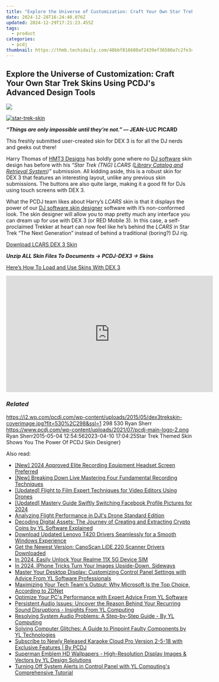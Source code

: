 ```yaml
---
title: "Explore the Universe of Customization: Craft Your Own Star Trek Skins Using PCDJ's Advanced Design Tools"
date: 2024-12-28T16:24:40.076Z
updated: 2024-12-29T17:21:23.455Z
tags:
  - product
categories:
  - pcdj
thumbnail: https://thmb.techidaily.com/48bbf816680af2439ef36580a7c2fe3c4155339daebaab90b2926193e2ffe8d4.png
---
```


## Explore the Universe of Customization: Craft Your Own Star Trek Skins Using PCDJ's Advanced Design Tools

[![](https://i2.wp.com/pcdj.com/wp-content/uploads/2015/05/dex3trekskin-coverimage.jpg?resize=530%2C298&ssl=1)](https://i2.wp.com/pcdj.com/wp-content/uploads/2015/05/dex3trekskin-coverimage.jpg?fit=530%2C298&ssl=1 "dex3trekskin-coverimage")

[![](https://i0.wp.com/pcdj.com/wp-content/uploads/2015/05/star-trek-skin.jpg?fit=300%2C163&ssl=1 "star-trek-skin")](https://i0.wp.com/pcdj.com/wp-content/uploads/2015/05/star-trek-skin.jpg?fit=1030%2C561&ssl=1)

**_“Things are only impossible until they’re not.”_ — JEAN-LUC PICARD**

This freshly submitted user-created skin for DEX 3 is for all the DJ nerds and geeks out there!

Harry Thomas of [HMT3 Designs](http://hmt3design.com) has boldly gone where no [DJ software](https://tools.techidaily.com/pcdj/products/) skin design has before with his _“Star Trek (TNG) LCARS ([Library Catalog and Retrieval System](http://en.wikipedia.org/wiki/LCARS))”_ submission. All kidding aside, this is a robust skin for DEX 3 that features an interesting layout, unlike any previous skin submissions. The buttons are also quite large, making it a good fit for DJs using touch screens with DEX 3.

What the PCDJ team likes about Harry’s _LCARS_ skin is that it displays the power of our [DJ software skin designer](https://tools.techidaily.com/pcdj/products/) software with it’s non-conformed look. The skin designer will allow you to map pretty much any interface you can dream up for use with DEX 3 (or RED Mobile 3). In this case, a self-proclaimed Trekker at heart can now feel like he’s behind the _LCARS_ in Star Trek “The Next Generation” instead of behind a traditional (boring?) DJ rig.

[Download LCARS DEX 3 Skin](https://tools.techidaily.com/pcdj/products/)

_**Unzip ALL Skin Files To Documents -> PCDJ-DEX3 -> Skins**_ 

[Here’s How To Load and Use Skins With DEX 3](https://tools.techidaily.com/pcdj/products/)

<!-- affiliate ads begin -->
<iframe width="560" height="315" src="https://www.youtube.com/embed/oP8grXxuy2o?si=uIRNhTYbecTcaC7J" title="YouTube video player" frameborder="0" allow="accelerometer; autoplay; clipboard-write; encrypted-media; gyroscope; picture-in-picture; web-share" referrerpolicy="strict-origin-when-cross-origin" allowfullscreen></iframe>
<!-- affiliate ads end -->

### _Related_

https://i2.wp.com/pcdj.com/wp-content/uploads/2015/05/dex3trekskin-coverimage.jpg?fit=530%2C298&ssl=1 298 530 Ryan Sherr https://www.pcdj.com/wp-content/uploads/2021/07/pcdj-main-logo-2.png Ryan Sherr2015-05-04 12:54:562023-04-10 17:04:25Star Trek Themed Skin Shows You The Power Of PCDJ Skin Designer}

<ins class="adsbygoogle"
     style="display:block"
     data-ad-format="autorelaxed"
     data-ad-client="ca-pub-7571918770474297"
     data-ad-slot="1223367746"></ins>

<ins class="adsbygoogle"
     style="display:block"
     data-ad-client="ca-pub-7571918770474297"
     data-ad-slot="8358498916"
     data-ad-format="auto"
     data-full-width-responsive="true"></ins>

<span class="atpl-alsoreadstyle">Also read:</span>
<div><ul>
<li><a href="https://fox-cloud.techidaily.com/new-2024-approved-elite-recording-equipment-headset-screen-preferred/"><u>[New] 2024 Approved Elite Recording Equipment Headset Screen Preferred</u></a></li>
<li><a href="https://screen-recording.techidaily.com/new-breaking-down-live-mastering-four-fundamental-recording-techniques/"><u>[New] Breaking Down Live Mastering Four Fundamental Recording Techniques</u></a></li>
<li><a href="https://fox-links.techidaily.com/updated-flight-to-film-expert-techniques-for-video-editors-using-drones/"><u>[Updated] Flight to Film Expert Techniques for Video Editors Using Drones</u></a></li>
<li><a href="https://facebook-video-files.techidaily.com/updated-mastery-guide-swiftly-switching-facebook-profile-pictures-for-2024/"><u>[Updated] Mastery Guide Swiftly Switching Facebook Profile Pictures for 2024</u></a></li>
<li><a href="https://fox-blue.techidaily.com/analyzing-flight-performance-in-djis-drone-standard-edition/"><u>Analyzing Flight Performance in DJI's Drone Standard Edition</u></a></li>
<li><a href="https://win-updates.techidaily.com/decoding-digital-assets-the-journey-of-creating-and-extracting-crypto-coins-by-yl-software-explained/"><u>Decoding Digital Assets: The Journey of Creating and Extracting Crypto Coins by YL Software Explained</u></a></li>
<li><a href="https://win-dash.techidaily.com/download-updated-lenovo-t420-drivers-seamlessly-for-a-smooth-windows-experience/"><u>Download Updated Lenovo T420 Drivers Seamlessly for a Smooth Windows Experience</u></a></li>
<li><a href="https://hardware-help.techidaily.com/get-the-newest-version-canoscan-lide-220-scanner-drivers-downloaded/"><u>Get the Newest Version: CanoScan LiDE 220 Scanner Drivers Downloaded</u></a></li>
<li><a href="https://sim-unlock.techidaily.com/in-2024-easily-unlock-your-realme-11x-5g-device-sim-by-drfone-android/"><u>In 2024, Easily Unlock Your Realme 11X 5G Device SIM</u></a></li>
<li><a href="https://fox-http.techidaily.com/in-2024-iphone-tricks-turn-your-images-upside-down-sideways/"><u>In 2024, IPhone Tricks Turn Your Images Upside-Down, Sideways</u></a></li>
<li><a href="https://win-updates.techidaily.com/master-your-desktop-display-customizing-control-panel-settings-with-advice-from-yl-software-professionals/"><u>Master Your Desktop Display: Customizing Control Panel Settings with Advice From YL Software Professionals</u></a></li>
<li><a href="https://some-tips.techidaily.com/maximizing-your-tech-teams-output-why-microsoft-is-the-top-choice-according-to-zdnet/"><u>Maximizing Your Tech Team's Output: Why Microsoft Is the Top Choice, According to ZDNet</u></a></li>
<li><a href="https://win-updates.techidaily.com/optimize-your-pcs-performance-with-expert-advice-from-yl-software/"><u>Optimize Your PC's Performance with Expert Advice From YL Software</u></a></li>
<li><a href="https://win-updates.techidaily.com/persistent-audio-issues-uncover-the-reason-behind-your-recurring-sound-disruptions-insights-from-yl-computing/"><u>Persistent Audio Issues: Uncover the Reason Behind Your Recurring Sound Disruptions - Insights From YL Computing</u></a></li>
<li><a href="https://win-updates.techidaily.com/resolving-system-audio-problems-a-step-by-step-guide-by-yl-computing/"><u>Resolving System Audio Problems: A Step-by-Step Guide - By YL Computing</u></a></li>
<li><a href="https://win-updates.techidaily.com/solving-computer-glitches-a-guide-to-pinpoint-faulty-components-by-yl-technologies/"><u>Solving Computer Glitches: A Guide to Pinpoint Faulty Components by YL Technologies</u></a></li>
<li><a href="https://win-updates.techidaily.com/subscribe-to-newly-released-karaoke-cloud-pro-version-2-5-18-with-exclusive-features-by-pcdj/"><u>Subscribe to Newly Released Karaoke Cloud Pro Version 2-5-18 with Exclusive Features | By PCDJ</u></a></li>
<li><a href="https://win-updates.techidaily.com/superman-emblem-hd-wallpapers-high-resolution-display-images-and-vectors-by-yl-design-solutions/"><u>Superman Emblem HD Wallpapers - High-Resolution Display Images & Vectors by YL Design Solutions</u></a></li>
<li><a href="https://win-updates.techidaily.com/turning-off-system-alerts-in-control-panel-with-yl-computings-comprehensive-tutorial/"><u>Turning Off System Alerts in Control Panel with YL Computing's Comprehensive Tutorial</u></a></li>
</ul></div>

